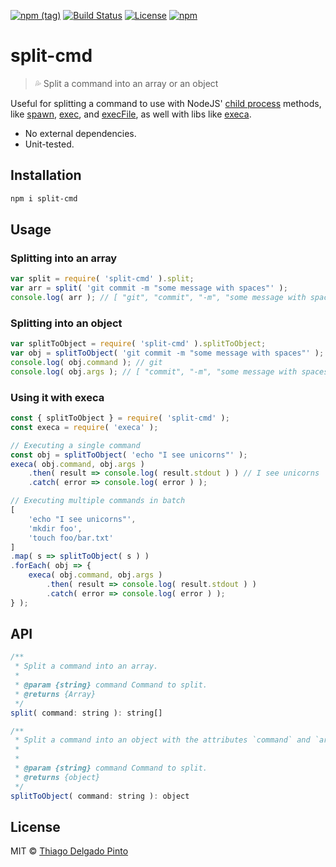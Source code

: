 [![npm (tag)](https://img.shields.io/npm/v/split-cmd?color=green&label=NPM&style=for-the-badge)](https://github.com/thiagodp/split-cmd/releases)
[![Build Status](https://img.shields.io/github/workflow/status/thiagodp/split-cmd/test?style=for-the-badge)](https://github.com/thiagodp/split-cmd/actions)
[![License](https://img.shields.io/npm/l/split-cmd.svg?style=for-the-badge&color=green)](https://github.com/thiagodp/split-cmd/blob/master/LICENSE.txt)
[![npm](https://img.shields.io/npm/dt/split-cmd?style=for-the-badge&color=green)](https://www.npmjs.com/package/split-cmd)

# split-cmd

> 💦 Split a command into an array or an object

Useful for splitting a command to use with NodeJS' [child process](https://nodejs.org/api/child_process.html) methods, like [spawn](https://nodejs.org/api/child_process.html#child_process_child_process_spawn_command_args_options), [exec](https://nodejs.org/api/child_process.html#child_process_child_process_exec_command_options_callback), and [execFile](https://nodejs.org/api/child_process.html#child_process_child_process_execfile_file_args_options_callback), as well with libs like [execa](https://github.com/sindresorhus/execa).

* No external dependencies.
* Unit-tested.


## Installation

```bash
npm i split-cmd
```

## Usage

### Splitting into an array

```js
var split = require( 'split-cmd' ).split;
var arr = split( 'git commit -m "some message with spaces"' );
console.log( arr ); // [ "git", "commit", "-m", "some message with spaces" ]
```

### Splitting into an object

```js
var splitToObject = require( 'split-cmd' ).splitToObject;
var obj = splitToObject( 'git commit -m "some message with spaces"' );
console.log( obj.command ); // git
console.log( obj.args ); // [ "commit", "-m", "some message with spaces" ]
```

### Using it with execa

```js
const { splitToObject } = require( 'split-cmd' );
const execa = require( 'execa' );

// Executing a single command
const obj = splitToObject( 'echo "I see unicorns"' );
execa( obj.command, obj.args )
    .then( result => console.log( result.stdout ) ) // I see unicorns
    .catch( error => console.log( error ) );

// Executing multiple commands in batch
[
    'echo "I see unicorns"',
    'mkdir foo',
    'touch foo/bar.txt'
]
.map( s => splitToObject( s ) )
.forEach( obj => {
    execa( obj.command, obj.args )
        .then( result => console.log( result.stdout ) )
        .catch( error => console.log( error ) );
} );
```

## API

```js
/**
 * Split a command into an array.
 *
 * @param {string} command Command to split.
 * @returns {Array}
 */
split( command: string ): string[]

/**
 * Split a command into an object with the attributes `command` and `args`.
 *
 *
 * @param {string} command Command to split.
 * @returns {object}
 */
splitToObject( command: string ): object
```

## License

MIT © [Thiago Delgado Pinto](https://github.com/thiagodp)
